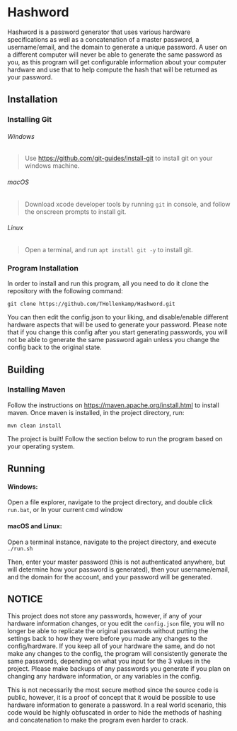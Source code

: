 # Hashword

Hashword is a password generator that uses various hardware specifications as well as a concatenation of a master password, a username/email, and the domain to generate a unique password.
A user on a different computer will never be able to generate the same password as you, as this program will get configurable information about your computer hardware and use that to help compute the hash that will be returned as your password.

## Installation

### Installing Git
###### Windows
> Use https://github.com/git-guides/install-git to install git on your windows machine.
###### macOS
> Download xcode developer tools by running ```git``` in console, and follow the onscreen prompts to install git.
###### Linux
> Open a terminal, and run ```apt install git -y``` to install git.

### Program Installation

In order to install and run this program, all you need to do it clone the repository with the following command:
```
git clone https://github.com/THollenkamp/Hashword.git
```
You can then edit the config.json to your liking, and disable/enable different hardware aspects that will be used to generate your password. Please note that if you change this config after you start generating passwords, you will not be able to generate the same password again unless you change the config back to the original state.

## Building

### Installing Maven
Follow the instructions on https://maven.apache.org/install.html to install maven.
Once maven is installed, in the project directory, run:
```
mvn clean install
```
The project is built! Follow the section below to run the program based on your operating system.

## Running

#### Windows:
Open a file explorer, navigate to the project directory, and double click ```run.bat```, or
In your current cmd window

#### macOS and Linux:
Open a terminal instance, navigate to the project directory, and execute ```./run.sh```

Then, enter your master password (this is not authenticated anywhere, but will determine how your password is generated), then your username/email, and the domain for the account, and your password will be generated.

## NOTICE

This project does not store any passwords, however, if any of your hardware information changes, or you edit the ```config.json``` file,
you will no longer be able to replicate the original passwords without putting the settings back to how they were before you made any changes to the config/hardware. If you keep all of your hardware the same, and do not make any changes to the config, the program will consistently generate the same passwords, depending on what you input for the 3 values in the project. Please make backups of any passwords you generate if you plan on changing any hardware information, or any variables in the config.

This is not necessarily the most secure method since the source code is public, however, it is a proof of concept that it would be possible to use hardware information to generate a password. In a real world scenario, this code would be highly obfuscated in order to hide the methods of hashing and concatenation to make the program even harder to crack.
